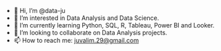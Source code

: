 - 👋 Hi, I’m @data-ju
- 👀 I’m interested in Data Analysis and Data Science.
- 🌱 I’m currently learning Python, SQL, R, Tableau, Power BI and Looker.
- 💞️ I’m looking to collaborate on Data Analysis projects.
- 📫 How to reach me: juvalim.29@gmail.com

<!---
data-ju/data-ju is a ✨ special ✨ repository because its `README.md` (this file) appears on your GitHub profile.
You can click the Preview link to take a look at your changes.
--->
